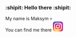 ### :shipit: Hello there :shipit:
My name is Maksym :skull:
<br />
You can find me there [![Instagram](instagram.png)](https://www.instagram.com/maksymszemer/)
